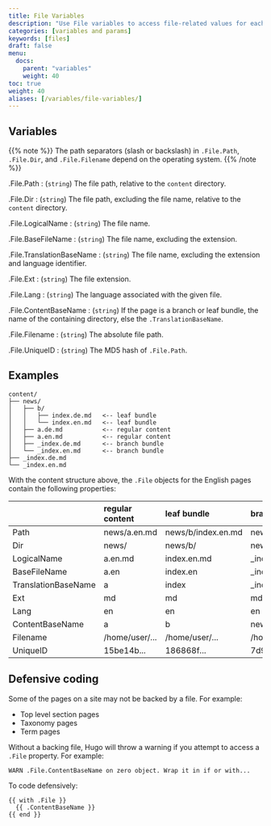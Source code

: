 ```yaml
---
title: File Variables
description: "Use File variables to access file-related values for each page that is backed by a file."
categories: [variables and params]
keywords: [files]
draft: false
menu:
  docs:
    parent: "variables"
    weight: 40
toc: true
weight: 40
aliases: [/variables/file-variables/]
---
```

## Variables

{{% note %}}
The path separators (slash or backslash) in `.File.Path`, `.File.Dir`, and `.File.Filename` depend on the operating system.
{{% /note %}}

.File.Path
: (`string`) The file path, relative to the `content` directory.

.File.Dir
: (`string`) The file path, excluding the file name, relative to the `content` directory.

.File.LogicalName
: (`string`) The file name.

.File.BaseFileName
: (`string`) The file name, excluding the extension.

.File.TranslationBaseName
: (`string`) The file name, excluding the extension and language identifier.

.File.Ext
: (`string`) The file extension.

.File.Lang
: (`string`) The language associated with the given file.


.File.ContentBaseName
: (`string`) If the page is a branch or leaf bundle, the name of the containing directory, else the `.TranslationBaseName`.

.File.Filename
: (`string`) The absolute file path.

.File.UniqueID
: (`string`) The MD5 hash of `.File.Path`.

## Examples

```text
content/
├── news/
│   ├── b/
│   │   ├── index.de.md   <-- leaf bundle
│   │   └── index.en.md   <-- leaf bundle
│   ├── a.de.md           <-- regular content
│   ├── a.en.md           <-- regular content
│   ├── _index.de.md      <-- branch bundle
│   └── _index.en.md      <-- branch bundle
├── _index.de.md
└── _index.en.md
```

With the content structure above, the `.File` objects for the English pages contain the following properties:

&nbsp;|regular content|leaf bundle|branch bundle
:--|:--|:--|:--
Path|news/a.en.md|news/b/index.en.md|news/_index.en.md
Dir|news/|news/b/|news/
LogicalName|a.en.md|index.en.md|_index.en.md
BaseFileName|a.en|index.en|_index.en
TranslationBaseName|a|index|_index
Ext|md|md|md
Lang|en|en|en
ContentBaseName|a|b|news
Filename|/home/user/...|/home/user/...|/home/user/...
UniqueID|15be14b...|186868f...|7d9159d...

## Defensive coding

Some of the pages on a site may not be backed by a file. For example:

- Top level section pages
- Taxonomy pages
- Term pages

Without a backing file, Hugo will throw a warning if you attempt to access a `.File` property. For example:

```text
WARN .File.ContentBaseName on zero object. Wrap it in if or with...
```

To code defensively:

```go-html-template
{{ with .File }}
  {{ .ContentBaseName }}
{{ end }}
```
